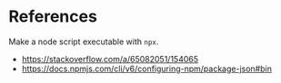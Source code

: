 # References

Make a node script executable with `npx`.

- https://stackoverflow.com/a/65082051/154065
- https://docs.npmjs.com/cli/v6/configuring-npm/package-json#bin
